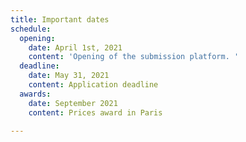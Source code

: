 ```yaml
---
title: Important dates
schedule:
  opening:
    date: April 1st, 2021
    content: 'Opening of the submission platform. '
  deadline:
    date: May 31, 2021
    content: Application deadline​
  awards:
    date: September 2021
    content: Prices award in Paris

---
```

